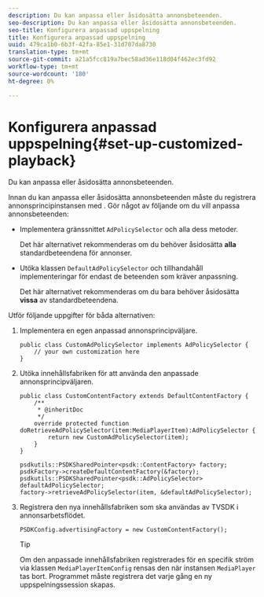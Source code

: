 ```yaml
---
description: Du kan anpassa eller åsidosätta annonsbeteenden.
seo-description: Du kan anpassa eller åsidosätta annonsbeteenden.
seo-title: Konfigurera anpassad uppspelning
title: Konfigurera anpassad uppspelning
uuid: 479ca1b0-6b3f-42fa-85e1-31d707da8730
translation-type: tm+mt
source-git-commit: a21a5fcc819a7bec58ad36e118d04f462ec3fd92
workflow-type: tm+mt
source-wordcount: '180'
ht-degree: 0%

---
```



# Konfigurera anpassad uppspelning{#set-up-customized-playback}

Du kan anpassa eller åsidosätta annonsbeteenden.

Innan du kan anpassa eller åsidosätta annonsbeteenden måste du registrera annonsprincipinstansen med .
Gör något av följande om du vill anpassa annonsbeteenden:

* Implementera gränssnittet `AdPolicySelector` och alla dess metoder.

   Det här alternativet rekommenderas om du behöver åsidosätta **alla** standardbeteendena för annonser.

* Utöka klassen `DefaultAdPolicySelector` och tillhandahåll implementeringar för endast de beteenden som kräver anpassning.

   Det här alternativet rekommenderas om du bara behöver åsidosätta **vissa** av standardbeteendena.

Utför följande uppgifter för båda alternativen:

1. Implementera en egen anpassad annonsprincipväljare.

   ```
   public class CustomAdPolicySelector implements AdPolicySelector { 
       // your own customization here 
   }
   ```

1. Utöka innehållsfabriken för att använda den anpassade annonsprincipväljaren.

   ```
   public class CustomContentFactory extends DefaultContentFactory { 
       /** 
        * @inheritDoc 
        */ 
       override protected function doRetrieveAdPolicySelector(item:MediaPlayerItem):AdPolicySelector { 
           return new CustomAdPolicySelector(item); 
       } 
   }
   ```

   ```
   psdkutils::PSDKSharedPointer<psdk::ContentFactory> factory; 
   psdkFactory->createDefaultContentFactory(&factory); 
   psdkutils::PSDKSharedPointer<psdk::AdPolicySelector> defaultAdPolicySelector; 
   factory->retrieveAdPolicySelector(item, &defaultAdPolicySelector);
   ```

1. Registrera den nya innehållsfabriken som ska användas av TVSDK i annonsarbetsflödet.

   ```
   PSDKConfig.advertisingFactory = new CustomContentFactory();
   ```

   >[!TIP]
   >
   >Om den anpassade innehållsfabriken registrerades för en specifik ström via klassen `MediaPlayerItemConfig` rensas den när instansen `MediaPlayer` tas bort. Programmet måste registrera det varje gång en ny uppspelningssession skapas.